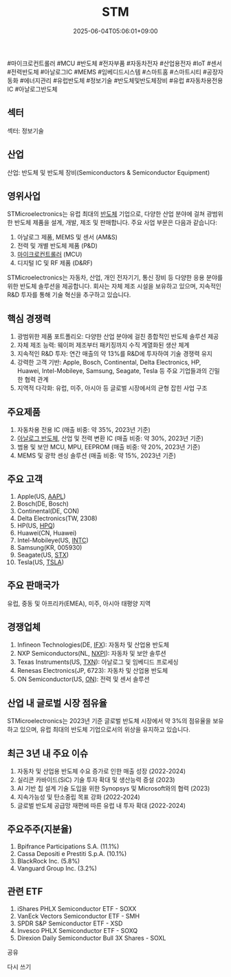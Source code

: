 ﻿---
title: "STM"
date: 2025-06-04T05:06:01+09:00
lastmod: 2025-06-04T05:06:01+09:00
type: docs
sidebar:
  open: true
weight: 834
---
<div style="display:none">
  <meta property="article:published_time" content="2025-06-03T20:06:01Z" />
  <meta property="article:modified_time" content="2025-06-03T20:06:01Z" />
</div>
#마이크로컨트롤러 #MCU #반도체 #전자부품 #자동차전자 #산업용전자 #IoT #센서 #전력반도체 #아날로그IC #MEMS #임베디드시스템 #스마트홈 #스마트시티 #공장자동화 #에너지관리 #유럽반도체 #정보기술 #반도체및반도체장비 #유럽 #자동차용전용IC #아날로그반도체

## 섹터

섹터: 정보기술

## 산업

산업: 반도체 및 반도체 장비(Semiconductors & Semiconductor Equipment)

## 영위사업

STMicroelectronics는 유럽 최대의 [반도체](/industry-study/반도체/) 기업으로, 다양한 산업 분야에 걸쳐 광범위한 반도체 제품을 설계, 개발, 제조 및 판매합니다. 주요 사업 부문은 다음과 같습니다:

1. 아날로그 제품, MEMS 및 센서 (AM&S)
2. 전력 및 개별 반도체 제품 (P&D)
3. [마이크로컨트롤러](/industry-study/마이크로컨트롤러/) (MCU)
4. 디지털 IC 및 RF 제품 (D&RF)

STMicroelectronics는 자동차, 산업, 개인 전자기기, 통신 장비 등 다양한 응용 분야를 위한 반도체 솔루션을 제공합니다. 회사는 자체 제조 시설을 보유하고 있으며, 지속적인 R&D 투자를 통해 기술 혁신을 추구하고 있습니다.

## 핵심 경쟁력

1. 광범위한 제품 포트폴리오: 다양한 산업 분야에 걸친 종합적인 반도체 솔루션 제공
2. 자체 제조 능력: 웨이퍼 제조부터 패키징까지 수직 계열화된 생산 체계
3. 지속적인 R&D 투자: 연간 매출의 약 13%를 R&D에 투자하여 기술 경쟁력 유지
4. 강력한 고객 기반: Apple, Bosch, Continental, Delta Electronics, HP, Huawei, Intel-Mobileye, Samsung, Seagate, Tesla 등 주요 기업들과의 긴밀한 협력 관계
5. 지역적 다각화: 유럽, 미주, 아시아 등 글로벌 시장에서의 균형 잡힌 사업 구조

## 주요제품

1. 자동차용 전용 IC (매출 비중: 약 35%, 2023년 기준)
2. [아날로그 반도체](/industry-study/아날로그-반도체/), 산업 및 전력 변환 IC (매출 비중: 약 30%, 2023년 기준)
3. 범용 및 보안 MCU, MPU, EEPROM (매출 비중: 약 20%, 2023년 기준)
4. MEMS 및 광학 센싱 솔루션 (매출 비중: 약 15%, 2023년 기준)

## 주요 고객

1. Apple(US, [AAPL](/company-analysis/aapl/))
2. Bosch(DE, Bosch)
3. Continental(DE, CON)
4. Delta Electronics(TW, 2308)
5. HP(US, [HPQ](/company-analysis/hpq/))
6. Huawei(CN, Huawei)
7. Intel-Mobileye(US, [INTC](/company-analysis/intc/))
8. Samsung(KR, 005930)
9. Seagate(US, [STX](/company-analysis/stx/))
10. Tesla(US, [TSLA](/company-analysis/tsla/))

## 주요 판매국가

유럽, 중동 및 아프리카(EMEA), 미주, 아시아 태평양 지역

## 경쟁업체

1. Infineon Technologies(DE, [IFX](/company-analysis/ifx/)): 자동차 및 산업용 반도체
2. NXP Semiconductors(NL, [NXPI](/company-analysis/nxpi/)): 자동차 및 보안 솔루션
3. Texas Instruments(US, [TXN](/company-analysis/txn/)): 아날로그 및 임베디드 프로세싱
4. Renesas Electronics(JP, 6723): 자동차 및 산업용 반도체
5. ON Semiconductor(US, [ON](/company-analysis/on/)): 전력 및 센서 솔루션

## 산업 내 글로벌 시장 점유율

STMicroelectronics는 2023년 기준 글로벌 반도체 시장에서 약 3%의 점유율을 보유하고 있으며, 유럽 최대의 반도체 기업으로서의 위상을 유지하고 있습니다.

## 최근 3년 내 주요 이슈

1. 자동차 및 산업용 반도체 수요 증가로 인한 매출 성장 (2022-2024)
2. 실리콘 카바이드(SiC) 기술 투자 확대 및 생산능력 증설 (2023)
3. AI 기반 칩 설계 기술 도입을 위한 Synopsys 및 Microsoft와의 협력 (2023)
4. 지속가능성 및 탄소중립 목표 강화 (2022-2024)
5. 글로벌 반도체 공급망 재편에 따른 유럽 내 투자 확대 (2022-2024)

## 주요주주(지분율)

1. Bpifrance Participations S.A. (11.1%)
2. Cassa Depositi e Prestiti S.p.A. (10.1%)
3. BlackRock Inc. (5.8%)
4. Vanguard Group Inc. (3.2%)

## 관련 ETF

1. iShares PHLX Semiconductor ETF - SOXX
2. VanEck Vectors Semiconductor ETF - SMH
3. SPDR S&P Semiconductor ETF - XSD
4. Invesco PHLX Semiconductor ETF - SOXQ
5. Direxion Daily Semiconductor Bull 3X Shares - SOXL

공유

다시 쓰기
